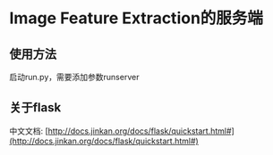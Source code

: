 # Image Feature Extraction的服务端

## 使用方法

启动run.py，需要添加参数runserver

## 关于flask

中文文档: [http://docs.jinkan.org/docs/flask/quickstart.html#](http://docs.jinkan.org/docs/flask/quickstart.html#)
